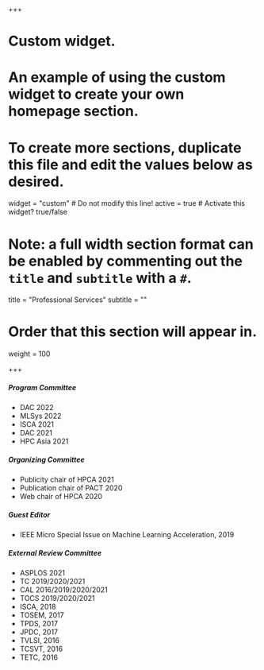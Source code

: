 +++
# Custom widget.
# An example of using the custom widget to create your own homepage section.
# To create more sections, duplicate this file and edit the values below as desired.
widget = "custom"  # Do not modify this line!
active = true  # Activate this widget? true/false

# Note: a full width section format can be enabled by commenting out the `title` and `subtitle` with a `#`.
title = "Professional Services"
subtitle = ""

# Order that this section will appear in.
weight = 100 

+++
##### Program Committee
- DAC 2022
- MLSys 2022
- ISCA 2021
- DAC 2021
- HPC Asia 2021

##### Organizing Committee
- Publicity chair of HPCA 2021
- Publication chair of PACT 2020
- Web chair of HPCA 2020

##### Guest Editor
- IEEE Micro Special Issue on Machine Learning Acceleration, 2019

##### External Review Committee
-	ASPLOS 2021
-	TC 2019/2020/2021
-	CAL 2016/2019/2020/2021
-	TOCS 2019/2020/2021
-	ISCA, 2018
-	TOSEM, 2017
-	TPDS, 2017
-	JPDC, 2017
-	TVLSI, 2016
-	TCSVT, 2016
-	TETC, 2016
